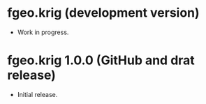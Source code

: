 # fgeo.krig (development version)

* Work in progress.

# fgeo.krig 1.0.0 (GitHub and drat release)

* Initial release.
